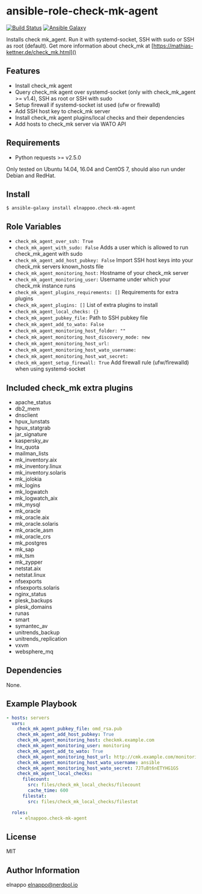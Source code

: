 # ansible-role-check-mk-agent
[![Build Status](https://travis-ci.org/elnappo/ansible-role-check-mk-agent.svg?branch=master)](https://travis-ci.org/elnappo/ansible-role-check-mk-agent) [![Ansible Galaxy](https://img.shields.io/badge/galaxy-elnappoo.check--mk--agent-blue.svg?style=flat)](https://galaxy.ansible.com/elnappoo/check-mk-agent/)

Installs check mk\_agent. Run it with systemd-socket, SSH with sudo or SSH as root (default). Get more information about check\_mk at [https://mathias-kettner.de/check_mk.html]()

## Features
* Install check_mk agent
* Query check_mk agent over systemd-socket (only with check_mk_agent >= v1.4), SSH as root or SSH with sudo
* Setup firewall if systemd-socket ist used (ufw or firewalld)
* Add SSH host key to check_mk server
* Install check_mk agent plugins/local checks and their dependencies
* Add hosts to check_mk server via WATO API

## Requirements
* Python requests >= v2.5.0

Only tested on Ubuntu 14.04, 16.04 and CentOS 7, should also run under Debian and RedHat.

## Install
    $ ansible-galaxy install elnappoo.check-mk-agent

## Role Variables
* `check_mk_agent_over_ssh: True`
* `check_mk_agent_with_sudo: False` Adds a user which is allowed to run check_mk_agent with sudo
* `check_mk_agent_add_host_pubkey: False` Import SSH host keys into your check_mk servers known_hosts file
* `check_mk_agent_monitoring_host:` Hostname of your check_mk server
* `check_mk_agent_monitoring_user:` Username under which your check_mk instance runs
* `check_mk_agent_plugins_requirements: []` Requirements for extra plugins
* `check_mk_agent_plugins: []` List of extra plugins to install
* `check_mk_agent_local_checks: {}`
* `check_mk_agent_pubkey_file:` Path to SSH pubkey file
* `check_mk_agent_add_to_wato: False`
* `check_mk_agent_monitoring_host_folder: ""`
* `check_mk_agent_monitoring_host_discovery_mode: new`
* `check_mk_agent_monitoring_host_url:`
* `check_mk_agent_monitoring_host_wato_username:`
* `check_mk_agent_monitoring_host_wat_secret:`
* `check_mk_agent_setup_firewall: True` Add firewall rule (ufw/firewalld) when using systemd-socket

## Included check_mk extra plugins
* apache\_status
* db2\_mem
* dnsclient
* hpux\_lunstats
* hpux\_statgrab
* jar\_signature
* kaspersky\_av
* lnx\_quota
* mailman\_lists
* mk\_inventory.aix
* mk\_inventory.linux
* mk\_inventory.solaris
* mk\_jolokia
* mk\_logins
* mk\_logwatch
* mk\_logwatch\_aix
* mk\_mysql
* mk\_oracle
* mk\_oracle.aix
* mk\_oracle.solaris
* mk\_oracle\_asm
* mk\_oracle\_crs
* mk\_postgres
* mk\_sap
* mk\_tsm
* mk\_zypper
* netstat.aix
* netstat.linux
* nfsexports
* nfsexports.solaris
* nginx\_status
* plesk\_backups
* plesk\_domains
* runas
* smart
* symantec\_av
* unitrends\_backup
* unitrends\_replication
* vxvm
* websphere\_mq

## Dependencies
None.

## Example Playbook

```yaml
- hosts: servers
  vars:
    check_mk_agent_pubkey_file: omd_rsa.pub
    check_mk_agent_add_host_pubkey: True
    check_mk_agent_monitoring_host: checkmk.example.com
    check_mk_agent_monitoring_user: monitoring
    check_mk_agent_add_to_wato: True
    check_mk_agent_monitoring_host_url: http://cmk.example.com/monitoring/
    check_mk_agent_monitoring_host_wato_username: ansible
    check_mk_agent_monitoring_host_wato_secret: 7JTuBt6nETYHG1GS
    check_mk_agent_local_checks:
      filecount:
        src: files/check_mk_local_checks/filecount
        cache_time: 600
      filestat:
        src: files/check_mk_local_checks/filestat

  roles:
     - elnappoo.check-mk-agent
```

## License

MIT

## Author Information

elnappo <elnappo@nerdpol.io>
